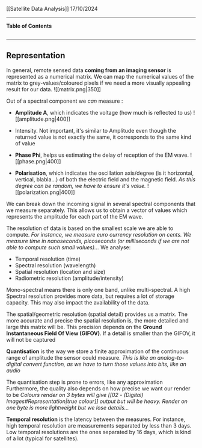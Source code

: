 [[Satellite Data Analysis]]
17/10/2024
****
**Table of Contents**
```table-of-contents
```

****
## Representation

In general, remote sensed data **coming from an imaging sensor** is represented as a numerical matrix. We can map the numerical values of the matrix to grey-values/coloured pixels if we need a more visually appealing result for our data.
![[matrix.png|350]]

Out of a spectral component we *can* measure :
- **Amplitude A**, which indicates the voltage (how much is reflected to us)
![[amplitude.png|400]]

- Intensity. Not important, it's similar to Amplitude even though the returned value is not exactly the same, it corresponds to the same kind of value

- **Phase Phi**, helps us estimating the delay of reception of the EM wave.
![[phase.png|400]]

- **Polarisation**, which indicates the oscillation axis/degree (is it horizontal, vertical, blabla...) of both the electric field and the magnetic field.
	*As this degree can be random, we have to ensure it's value.*
![[polarization.png|400]]

We can break down the incoming signal in several spectral components that we measure separately. This allows us to obtain a vector of values which represents the amplitude for each part of the EM wave.

The resolution of data is based on the smallest scale we are able to compute.
	*For instance, we measure euro currency resolution on cents. We measure time in nanoseconds, picoseconds (or milliseconds if we are not able to compute such small values)...*
We analyse:
- Temporal resolution (time)
- Spectral resolution (wavelength)
- Spatial resolution (location and size)
- Radiometric resolution (amplitude/intensity)


Mono-spectral means there is only one band, unlike multi-spectral.
A high Spectral resolution provides more data, but requires a lot of storage capacity. This may also impact the availability of the data.


The spatial/geometric resolution (spatial detail) provides us a matrix. The more accurate and precise the spatial resolution is, the more detailed and large this matrix will be. This precision depends on the **Ground Instantaneous Field Of View (GIFOV)**. If a detail is smaller than the GIFOV, it will not be captured


**Quantisation** is the way we store a finite approximation of the continuous range of amplitude the sensor could measure.
	*This is like an analog-to-digital convert function, as we have to turn those values into bits, like an audio*

The quantisation step is prone to errors, like any approximation
Furthermore, the quality also depends on how precise we want our render to be
	*Colours render on 3 bytes will give [[02 - (Digital) Images#Representation|true colour]] output but will be heavy. Render on one byte is more lightweight but we lose details...*


**Temporal resolution** is the latency between the measures.
For instance, high temporal resolution are measurements separated by less than 3 days. Low temporal resolutions are the ones separated by 16 days, which is kind of a lot (typical for satellites).

